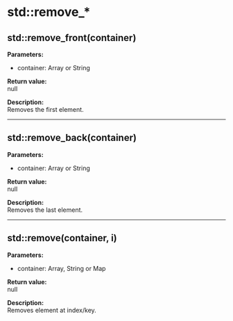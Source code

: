 # std::remove_*

## std::remove_front(container)
**Parameters:**  
* container: Array or String

**Return value:**  
null

**Description:**  
Removes the first element.

---

## std::remove_back(container)
**Parameters:**  
* container: Array or String

**Return value:**  
null

**Description:**  
Removes the last element.

---

## std::remove(container, i)
**Parameters:**  
* container: Array, String or Map

**Return value:**  
null

**Description:**  
Removes element at index/key.